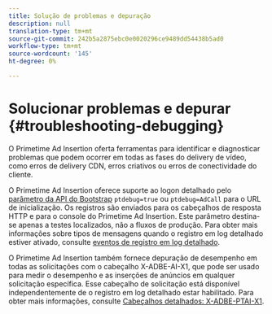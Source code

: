 ```yaml
---
title: Solução de problemas e depuração
description: null
translation-type: tm+mt
source-git-commit: 242b5a2875ebc0e0020296ce9489dd54438b5ad0
workflow-type: tm+mt
source-wordcount: '145'
ht-degree: 0%

---
```



# Solucionar problemas e depurar {#troubleshooting-debugging}

O Primetime Ad Insertion oferta ferramentas para identificar e diagnosticar problemas que podem ocorrer em todas as fases do delivery de vídeo, como erros de delivery CDN, erros criativos ou erros de conectividade do cliente.

O Primetime Ad Insertion oferece suporte ao logon detalhado pelo [parâmetro da API do Bootstrap](/help/primetime-ad-insertion/technical-reference/bootstrap-api.md) `ptdebug=true` ou `ptdebug=AdCall` para o URL de inicialização. Os registros são enviados para os cabeçalhos de resposta HTTP e para o console do Primetime Ad Insertion. Este parâmetro destina-se apenas a testes localizados, não a fluxos de produção. Para obter mais informações sobre tipos de mensagens quando o registro em log detalhado estiver ativado, consulte [eventos de registro em log detalhado](verbose-logging.md#ptdebug-logging-events).

O Primetime Ad Insertion também fornece depuração de desempenho em todas as solicitações com o cabeçalho X-ADBE-AI-X1, que pode ser usado para medir o desempenho e as inserções de anúncios em qualquer solicitação específica. Esse cabeçalho de solicitação está disponível independentemente de o registro em log detalhado estar habilitado. Para obter mais informações, consulte [Cabeçalhos detalhados: X-ADBE-PTAI-X1](debugging-headers.md).
